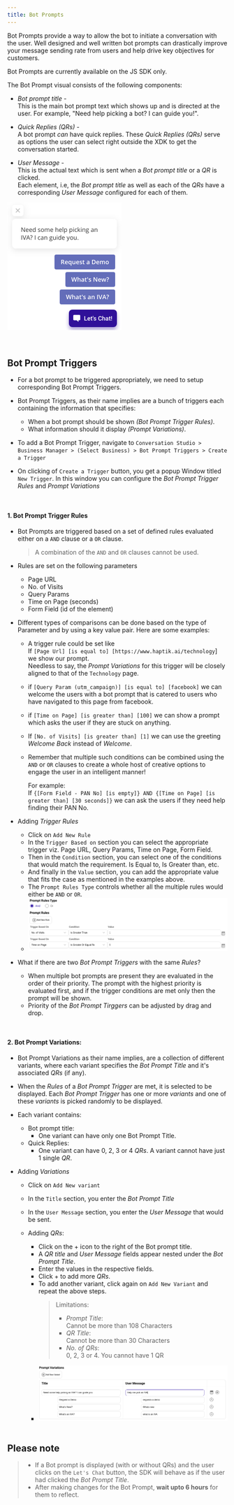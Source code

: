 ```yaml
---
title: Bot Prompts
---
```


Bot Prompts provide a way to allow the bot to initiate a conversation with the user. Well designed and well written bot prompts can drastically improve your message sending rate from users and help drive key objectives for customers.

Bot Prompts are currently available on the JS SDK only.

The Bot Prompt visual consists of the following components:

-   _Bot prompt title_ -<br/>
    This is the main bot prompt text which shows up and is directed at the user. For example, "Need help picking a bot? I can guide you!".

-   _Quick Replies (QRs)_ -<br/>
    A bot prompt _can_ have quick replies. These _Quick Replies (QRs)_ serve as options the user can select right outside the XDK to get the conversation started.

-   _User Message_ - <br/>
    This is the actual text which is sent when a _Bot prompt title_ or a _QR_ is clicked. <br/>
    Each element, i.e, the _Bot prompt title_ as well as each of the _QRs_ have a corresponding _User Message_ configured for each of them.

![sample_bot_prompt](assets/new_bot_prompts/new-prompt.png)

<br/>

## Bot Prompt Triggers
- For a bot prompt to be triggered appropriately, we need to setup corresponding Bot Prompt Triggers.

- Bot Prompt Triggers, as their name implies are a bunch of triggers each containing the information that specifies:
    - When a bot prompt should be shown _(Bot Prompt Trigger Rules)_.
    - What information should it display _(Prompt Variations)_.


- To add a Bot Prompt Trigger, navigate to `Conversation Studio > Business Manager > (Select Business) > Bot Prompt Triggers > Create a Trigger`

- On clicking of `Create a Trigger` button, you get a popup Window titled `New Trigger`. In this window you can configure the _Bot Prompt Trigger Rules_ and _Prompt Variations_

<br/>

#### 1. Bot Prompt Trigger Rules

- Bot Prompts are triggered based on a set of defined rules evaluated either on a `AND` clause or a `OR` clause.
  >A combination of the `AND` and `OR` clauses cannot be used.

- Rules are set on the following parameters
  -   Page URL
  -   No. of Visits
  -   Query Params
  -   Time on Page (seconds)
  -   Form Field (id of the element)


- Different types of comparisons can be done based on the type of Parameter and by using a key value pair. Here are some examples:

    - A trigger rule could be set like <br/>
  If `[Page Url] [is equal to] [https://www.haptik.ai/technology`] we show our prompt.<br/>
  Needless to say, the _Prompt Variations_ for this trigger will be closely aligned to that of the `Technology` page.

    - if `[Query Param (utm_campaign)] [is equal to] [facebook]` we can welcome the users with a bot prompt that is catered to users who have navigated to this page from facebook.

    - if `[Time on Page] [is greater than] [100]` we can show a prompt which asks the user if they are stuck on anything.

    - If `[No. of Visits] [is greater than] [1]` we can use the greeting _Welcome Back_ instead of _Welcome_.

    - Remember that multiple such conditions can be combined using the `AND` or `OR` clauses to create a whole
    host of creative options to engage the user in an intelligent manner!

      For example:<br/>
      If `{[Form Field - PAN No] [is empty]} AND {[Time on Page] [is greater than] [30 seconds]}` we can ask the users if they need help finding their PAN No.

- Adding _Trigger Rules_ <br/>
  - Click on `Add New Rule`
  - In the `Trigger Based on` section you can select the appropriate trigger viz. Page URL, Query Params, Time on Page, Form Field.
  - Then in the `Condition` section, you can select one of the conditions that would match the requirement. Is Equal to, Is Greater than, etc.
  - And finally in the `Value` section, you can add the appropriate value that fits the case as mentioned in the examples above.
  - The `Prompt Rules Type` controls whether all the multiple rules would either be `AND` or `OR`.
  - ![sample_bot_prompt](assets/new_bot_prompts/prompt-rules.png "Adding rules to Bot Prompt Trigger")


- What if there are two _Bot Prompt Triggers_ with the same _Rules_? <br/>
  - When multiple bot prompts are present they are evaluated in the order of their priority. The prompt with the highest priority is evaluated first, and if the trigger conditions are met only then the prompt will be shown.
  - Priority of the _Bot Prompt Tirggers_ can be adjusted by drag and drop.

<br/>

#### 2. Bot Prompt Variations:

- Bot Prompt Variations as their name implies, are a collection of different variants, where each variant specifies the _Bot Prompt Title_ and it's associated _QRs_ (if any).

- When the _Rules_ of a _Bot Prompt Trigger_ are met, it is selected to be displayed. Each _Bot Prompt Trigger_ has one or more _variants_ and one of these _variants_ is picked randomly to be displayed.

- Each variant contains:
  - Bot prompt title:
    - One variant can have only one Bot Prompt Title.
  - Quick Replies:
    - One variant can have 0, 2, 3 or 4 _QRs_. A variant cannot have just 1 single _QR_.

- Adding _Variations_ <br/>
  - Click on `Add New variant`
  - In the `Title` section, you enter the _Bot Prompt Title_
  - In the `User Message` section, you enter the _User Message_ that would be sent.
  - Adding _QRs_:
    - Click on the + icon to the right of the Bot prompt title.
    - A _QR_ _title_ and _User Message_ fields appear nested under the _Bot Prompt Title_.
    - Enter the values in the respective fields.
    - Click + to add more _QRs_.
    - To add another variant, click again on `Add New Variant` and repeat the above steps.
      > Limitations: <br/>
      > - _Prompt Title_: <br/>
      Cannot be more than 108 Characters <br/>
      > - _QR Title_: <br/>
      Cannot be more than 30 Characters
      > - _No. of QRs_: <br/>
      0, 2, 3 or 4. You cannot have 1 QR
    - ![sample_bot_prompt](assets/new_bot_prompts/prompt-variations.png "Adding Variants")

    <br/>

## Please note
> - If a Bot prompt is displayed (with or without QRs) and the user clicks on the `Let's Chat` button, the SDK will behave as if the user had clicked the _Bot Prompt Title_.
> - After making changes for the Bot Prompt, **wait upto 6 hours** for them to reflect.
